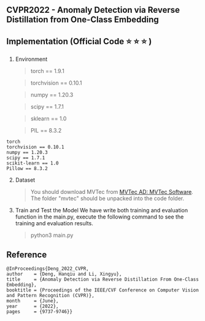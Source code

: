 ﻿## CVPR2022 - Anomaly Detection via Reverse Distillation from One-Class Embedding
 ## Implementation (Official Code ⭐️ ⭐️ ⭐️ )

1. Environment
	> torch == 1.9.1
	
	> torchvision == 0.10.1
	
	> numpy == 1.20.3
	
	> scipy == 1.7.1
	
	> sklearn == 1.0
	
	> PIL == 8.3.2

```
torch
torchvision == 0.10.1
numpy == 1.20.3
scipy == 1.7.1
scikit-learn == 1.0
Pillow == 8.3.2
```

2. Dataset
    > You should download MVTec from [MVTec AD: MVTec Software](https://www.mvtec.com/company/research/datasets/mvtec-ad/). The folder "mvtec" should be unpacked into the code folder.
3. Train and Test the Model
We have write both training and evaluation function in the main.py, execute the following command to see the training and evaluation results.
    > python3 main.py
    
 ## Reference
	@InProceedings{Deng_2022_CVPR,
    author    = {Deng, Hanqiu and Li, Xingyu},
    title     = {Anomaly Detection via Reverse Distillation From One-Class Embedding},
    booktitle = {Proceedings of the IEEE/CVF Conference on Computer Vision and Pattern Recognition (CVPR)},
    month     = {June},
    year      = {2022},
    pages     = {9737-9746}}
